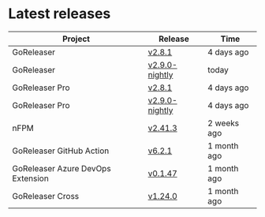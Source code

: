 # Latest releases

| Project                           | Release                                                                                         | Time        |
| --------------------------------- | ----------------------------------------------------------------------------------------------- | ----------- |
| GoReleaser | [v2.8.1](https://github.com/goreleaser/goreleaser/releases/tag/v2.8.1) | 4 days ago |
| GoReleaser | [v2.9.0-nightly](https://github.com/goreleaser/goreleaser/releases/tag/nightly) | today |
| GoReleaser Pro | [v2.8.1](https://github.com/goreleaser/goreleaser-pro/releases/tag/v2.8.1) | 4 days ago |
| GoReleaser Pro | [v2.9.0-nightly](https://github.com/goreleaser/goreleaser-pro/releases/tag/nightly) | 4 days ago |
| nFPM | [v2.41.3](https://github.com/goreleaser/nfpm/releases/tag/v2.41.3) | 2 weeks ago |
| GoReleaser GitHub Action | [v6.2.1](https://github.com/goreleaser/goreleaser-action/releases/tag/v6.2.1) | 1 month ago |
| GoReleaser Azure DevOps Extension | [v0.1.47](https://github.com/goreleaser/goreleaser-azure-devops-extension/releases/tag/v0.1.47) | 1 month ago |
| GoReleaser Cross | [v1.24.0](https://github.com/goreleaser/goreleaser-cross/releases/tag/v1.24.0) | 1 month ago |
